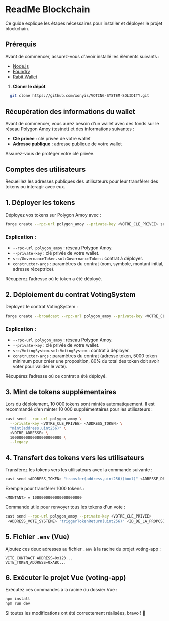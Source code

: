 # ReadMe Blockchain

Ce guide explique les étapes nécessaires pour installer et déployer le projet blockchain.

## Prérequis

Avant de commencer, assurez-vous d'avoir installé les éléments suivants :

- [Node.js](https://nodejs.org/)
- [Foundry](https://book.getfoundry.sh/getting-started/installation)
- [Rabit Wallet](https://rabby.io/)

1. **Cloner le dépôt**

```bash
  git clone https://github.com/xonyis/VOTING-SYSTEM-SOLIDITY.git
```
## Récupération des informations du wallet

Avant de commencer, vous aurez besoin d'un wallet avec des fonds sur le réseau Polygon Amoy (testnet) et des informations suivantes :

- **Clé privée** : clé privée de votre wallet
- **Adresse publique** : adresse publique de votre wallet

Assurez-vous de protéger votre clé privée.

## Comptes des utilisateurs

Recueillez les adresses publiques des utilisateurs pour leur transférer des tokens ou interagir avec eux.

## 1. Déployer les tokens

Déployez vos tokens sur Polygon Amoy avec :

```bash
forge create --rpc-url polygon_amoy --private-key <VOTRE_CLE_PRIVEE> src/GovernanceToken.sol:GovernanceToken --constructor-args "VOTES" "VOT" 10000000000000000000000 <VOTRE_ADRESSE> --legacy
```

### Explication :
- `--rpc-url polygon_amoy` : réseau Polygon Amoy.
- `--private-key` : clé privée de votre wallet.
- `src/GovernanceToken.sol:GovernanceToken` : contrat à déployer.
- `constructor-args` : paramètres du contrat (nom, symbole, montant initial, adresse réceptrice).

Récupérez l’adresse où le token a été déployé.

## 2. Déploiement du contrat VotingSystem

Déployez le contrat VotingSystem :

```bash
forge create --broadcast --rpc-url polygon_amoy --private-key <VOTRE_CLE_PRIVEE> src/VotingSystem.sol:VotingSystem --constructor-args <ADDRESS_TOKEN> 5000000000000000000000 8000 --legacy
```

### Explication :
- `--rpc-url polygon_amoy` : réseau Polygon Amoy.
- `--private-key` : clé privée de votre wallet.
- `src/VotingSystem.sol:VotingSystem` : contrat à déployer.
- `constructor-args` : paramètres du contrat (adresse token, 5000 token minimum pour créer une proposition, 80% du total des token doit avoir voter pour valider le vote).

Récupérez l’adresse où ce contrat a été déployé.

## 3. Mint de tokens supplémentaires

Lors du déploiement, 10 000 tokens sont mintés automatiquement. Il est recommandé d'en minter 10 000 supplémentaires pour les utilisateurs :

```bash
cast send --rpc-url polygon_amoy \
  --private-key <VOTRE_CLE_PRIVEE> <ADDRESS_TOKEN> \
  "mint(address,uint256)" \
  <VOTRE_ADRESSE> \
  10000000000000000000000 \
  --legacy
```

## 4. Transfert des tokens vers les utilisateurs

Transférez les tokens vers les utilisateurs avec la commande suivante :

```bash
cast send <ADDRESS_TOKEN> "transfer(address,uint256)(bool)" <ADRESSE_DESTINATAIRE> <MONTANT> --private-key <VOTRE_CLE_PRIVEE> --rpc-url polygon_amoy
```

Exemple pour transférer 1000 tokens :

`<MONTANT> = 1000000000000000000000`


Commande utile pour renvoyer tous les tokens d'un vote : 

```bash
cast send --rpc-url polygon_amoy --private-key <VOTRE_CLE_PRIVEE>
 <ADDRESS_VOTE_SYSTEME> "triggerTokenReturn(uint256)" <ID_DE_LA_PROPOSITION>
```

## 5. Fichier `.env` (Vue)

Ajoutez ces deux adresses au fichier `.env` à la racine du projet voting-app :

```env
VITE_CONTRACT_ADDRESS=0x123...
VITE_TOKEN_ADDRESS=0xABC...
```

## 6. Exécuter le projet Vue (voting-app)

Exécutez ces commandes à la racine du dossier Vue :

```bash
npm install
npm run dev
```

Si toutes les modifications ont été correctement réalisées, bravo ! 🎉

